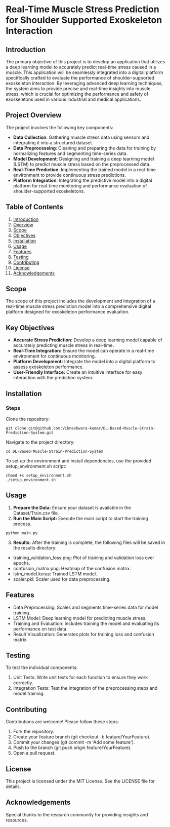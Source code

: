 # Real-Time Muscle Stress Prediction for Shoulder Supported Exoskeleton Interaction

## Introduction
The primary objective of this project is to develop an application that utilizes a deep learning model to accurately predict real-time stress caused in a muscle. This application will be seamlessly integrated into a digital platform specifically crafted to evaluate the performance of shoulder-supported exoskeleton interaction. By leveraging advanced deep learning techniques, the system aims to provide precise and real-time insights into muscle stress, which is crucial for optimizing the performance and safety of exoskeletons used in various industrial and medical applications.

## Project Overview
The project involves the following key components:

* **Data Collection**: Gathering muscle stress data using sensors and integrating it into a structured dataset.
* **Data Preprocessing**: Cleaning and preparing the data for training by normalizing features and segmenting time-series data.
* **Model Development**: Designing and training a deep learning model (LSTM) to predict muscle stress based on the preprocessed data.
* **Real-Time Prediction**: Implementing the trained model in a real-time environment to provide continuous stress predictions.
* **Platform Integration**: Integrating the predictive model into a digital platform for real-time monitoring and performance evaluation of shoulder-supported exoskeletons.

## Table of Contents
1.  [Introduction](#introduction)
2.  [Overview](#Overview)
3.  [Scope](#Scope)
4.  [Objectives](#Objectives)
5.  [Installation](#Installation)
6.  [Usage](#Usage)
7.  [Features](#Features)
8.  [Testing](#Testing)
9.  [Contributing](#Contributing)
10. [License](#License)
11. [Acknowledgements](#Acknowledgements)

## Scope
The scope of this project includes the development and integration of a real-time muscle stress prediction model into a comprehensive digital platform designed for exoskeleton performance evaluation.

## Key Objectives
* **Accurate Stress Prediction:** Develop a deep learning model capable of accurately predicting muscle stress in real-time.
* **Real-Time Integration:** Ensure the model can operate in a real-time environment for continuous monitoring.
* **Platform Development:** Integrate the model into a digital platform to assess exoskeleton performance.
* **User-Friendly Interface:** Create an intuitive interface for easy interaction with the prediction system.


## Installation

### Steps
Clone the repository: 
```
git clone git@github.com:Vikneshwara-kumar/DL-Based-Muscle-Strain-Prediction-System.git
```

Navigate to the project directory: 
```
cd DL-Based-Muscle-Strain-Prediction-System
```

To set up the environment and install dependencies, use the provided setup_environment.sh script:
```
chmod +x setup_environment.sh
./setup_environment.sh
```

## Usage
1.  **Prepare the Data:** Ensure your dataset is available in the Dataset/Train.csv file.
2.  **Run the Main Script:** Execute the main script to start the training process.
```
python main.py
```
3.  **Results:** After the training is complete, the following files will be saved in the results directory:
*   training_validation_loss.png: Plot of training and validation loss over epochs.
*   confusion_matrix.png: Heatmap of the confusion matrix.
*   lstm_model.keras: Trained LSTM model.
*   scaler.pkl: Scaler used for data preprocessing.

## Features
*   Data Preprocessing: Scales and segments time-series data for model training.
*   LSTM Model: Deep learning model for predicting muscle stress.
*   Training and Evaluation: Includes training the model and evaluating its performance on test data.
*   Result Visualization: Generates plots for training loss and confusion matrix.

## Testing
To test the individual components:

1.  Unit Tests: Write unit tests for each function to ensure they work correctly.
2.  Integration Tests: Test the integration of the preprocessing steps and model training.

##  Contributing
Contributions are welcome! Please follow these steps:

1.  Fork the repository.
2.  Create your feature branch (git checkout -b feature/YourFeature).
3.  Commit your changes (git commit -m 'Add some feature').
4.  Push to the branch (git push origin feature/YourFeature).
5.  Open a pull request.

## License
This project is licensed under the MIT License. See the LICENSE file for details.

##  Acknowledgements
Special thanks to the research community for providing insights and resources.